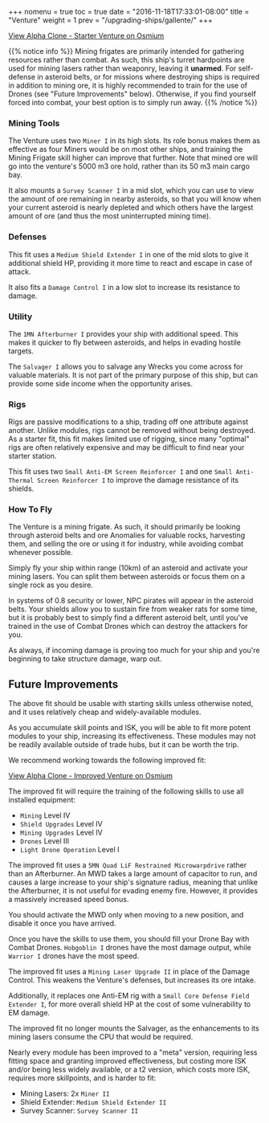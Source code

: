 +++
nomenu = true
toc = true
date = "2016-11-18T17:33:01-08:00"
title = "Venture"
weight = 1
prev = "/upgrading-ships/gallente/"
+++

<object type="image/svg+xml" data="https://o.smium.org/api/convert/118275/svg/118275-alpha-clone---starter-venture.svg?privatetoken=7228446812619669504"><a href="https://o.smium.org/loadout/private/118275/7228446812619669504">View Alpha Clone - Starter Venture on Osmium</a></object>

{{% notice info %}}
Mining frigates are primarily intended for gathering resources rather than combat.
As such, this ship's turret hardpoints are used for mining lasers rather than weaponry,
leaving it **unarmed**.
For self-defense in asteroid belts, 
or for missions where destroying ships is required in addition to mining ore,
it is highly recommended to train for the use of Drones (see "Future Improvements" below).
Otherwise, if you find yourself forced into combat, your best option is to simply run away.
{{% /notice %}}

### Mining Tools

The Venture uses two `Miner I` in its high slots.
Its role bonus makes them as effective as four Miners would be on most other ships,
and training the Mining Frigate skill higher can improve that further.  Note that mined ore
will go into the venture's 5000 m3 ore hold, rather than its 50 m3 main cargo bay.

It also mounts a `Survey Scanner I` in a mid slot,
which you can use to view the amount of ore remaining in nearby asteroids,
so that you will know when your current asteroid is nearly depleted
and which others have the largest amount of ore (and thus the most uninterrupted mining time).

### Defenses

This fit uses a `Medium Shield Extender I` in one of the mid slots to give it additional shield HP,
providing it more time to react and escape in case of attack.

It also fits a `Damage Control I` in a low slot to increase its resistance to damage.

### Utility

The `1MN Afterburner I` provides your ship with additional speed. This makes it quicker to
fly between asteroids, and helps in evading hostile targets.

The `Salvager I` allows you to salvage any Wrecks you come across for valuable materials.
It is not part of the primary purpose of this ship, but can provide some side income
when the opportunity arises.

### Rigs

Rigs are passive modifications to a ship, trading off one attribute against another.
Unlike modules, rigs cannot be removed without being destroyed. 
As a starter fit, this fit makes limited use of rigging, since many "optimal" rigs
are often relatively expensive and may be difficult to find near your starter station.

This fit uses two `Small Anti-EM Screen Reinforcer I` and one `Small Anti-Thermal Screen Reinforcer I`
to improve the damage resistance of its shields.

### How To Fly

The Venture is a mining frigate.  As such, it should primarily be looking
through asteroid belts and ore Anomalies for valuable rocks, harvesting them,
and selling the ore or using it for industry, while avoiding combat whenever possible.

Simply fly your ship within range (10km) of an asteroid and activate your mining lasers.
You can split them between asteroids or focus them on a single rock as you desire.

In systems of 0.8 security or lower, NPC pirates will appear in the asteroid belts.
Your shields allow you to sustain fire from weaker rats for some time, but it is probably
best to simply find a different asteroid belt, until you've trained in the use of Combat Drones
which can destroy the attackers for you.

As always, if incoming damage is proving too much for your ship
and you're beginning to take structure damage, warp out.

## Future Improvements

The above fit should be usable with starting skills unless otherwise noted,
and it uses relatively cheap and widely-available modules.  

As you accumulate skill points and ISK, you will be able to fit more potent
modules to your ship, increasing its effectiveness.  These modules may not be
readily available outside of trade hubs, but it can be worth the trip.

We recommend working towards the following improved fit:

<object type="image/svg+xml" data="https://o.smium.org/api/convert/118496/svg/118496-alpha-clone---improved-venture.svg?privatetoken=1980229761703608320"><a href="https://o.smium.org/loadout/private/118496/1980229761703608320">View Alpha Clone - Improved Venture on Osmium</a></object>

The improved fit will require the training of the following skills to use all installed equipment:

* `Mining` Level IV
* `Shield Upgrades` Level IV
* `Mining Upgrades` Level IV
* `Drones` Level III
* `Light Drone Operation` Level I

The improved fit uses a `5MN Quad LiF Restrained Microwarpdrive` rather than an Afterburner.
An MWD takes a large amount of capacitor to run, 
and causes a large increase to your ship's signature radius,
meaning that unlike the Afterburner, it is not useful for evading enemy fire.
However, it provides a massively increased speed bonus.

You should activate the MWD only when moving to a new position,
and disable it once you have arrived.

Once you have the skills to use them, you should fill your Drone Bay with Combat Drones.
`Hobgoblin I` drones have the most damage output, while `Warrior I` drones have the most speed.

The improved fit uses a `Mining Laser Upgrade II` in place of the Damage Control.
This weakens the Venture's defenses, but increases its ore intake.

Additionally, it replaces one Anti-EM rig with a `Small Core Defense Field Extender I`,
for more overall shield HP at the cost of some vulnerability to EM damage.

The improved fit no longer mounts the Salvager, as the enhancements to its mining
lasers consume the CPU that would be required.

Nearly every module has been improved to a "meta" version, requiring less fitting space
and granting improved effectiveness, but costing more ISK and/or being less widely available,
or a t2 version, which costs more ISK, requires more skillpoints, and is harder to fit:

 * Mining Lasers: 2x `Miner II`
 * Shield Extender: `Medium Shield Extender II`
 * Survey Scanner: `Survey Scanner II`